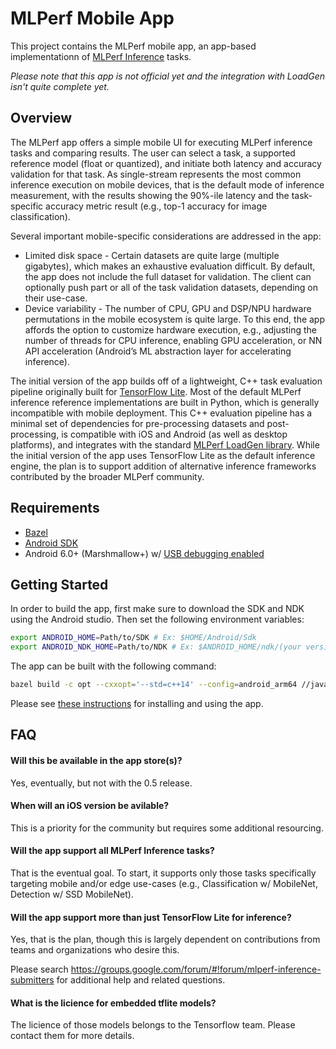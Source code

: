 # MLPerf Mobile App

This project contains the MLPerf mobile app, an app-based implementationn of
[MLPerf Inference](https://github.com/mlperf/inference) tasks.

*Please note that this app is not official yet and the integration with LoadGen
isn't quite complete yet.*

## Overview

The MLPerf app offers a simple mobile UI for executing MLPerf inference tasks
and comparing results. The user can select a task, a supported reference model
(float or quantized), and initiate both latency and accuracy validation for that
task. As single-stream represents the most common inference execution on mobile
devices, that is the default mode of inference measurement, with the results
showing the 90%-ile latency and the task-specific accuracy metric result (e.g.,
top-1 accuracy for image classification).

Several important mobile-specific considerations are addressed in the app:

*   Limited disk space - Certain datasets are quite large (multiple gigabytes),
    which makes an exhaustive evaluation difficult. By default, the app does not
    include the full dataset for validation. The client can optionally push part
    or all of the task validation datasets, depending on their use-case.
*   Device variability - The number of CPU, GPU and DSP/NPU hardware
    permutations in the mobile ecosystem is quite large. To this end, the app
    affords the option to customize hardware execution, e.g., adjusting the
    number of threads for CPU inference, enabling GPU acceleration, or NN API
    acceleration (Android’s ML abstraction layer for accelerating inference).

The initial version of the app builds off of a lightweight, C++ task evaluation
pipeline originally built for
[TensorFlow Lite](https://www.tensorflow.org/lite/). Most of the default MLPerf
inference reference implementations are built in Python, which is generally
incompatible with mobile deployment. This C++ evaluation pipeline has a minimal
set of dependencies for pre-processing datasets and post-processing, is
compatible with iOS and Android (as well as desktop platforms), and integrates
with the standard
[MLPerf LoadGen library](https://github.com/mlperf/inference/tree/master/loadgen).
While the initial version of the app uses TensorFlow Lite as the default
inference engine, the plan is to support addition of alternative inference
frameworks contributed by the broader MLPerf community.

## Requirements

*   [Bazel](https://docs.bazel.build/versions/master/install-ubuntu.html)
*   [Android SDK](https://developer.android.com/studio)
*   Android 6.0+ (Marshmallow+) w/
    [USB debugging enabled](https://developer.android.com/studio/debug/dev-options)

## Getting Started

In order to build the app, first make sure to download the SDK and NDK using the
Android studio. Then set the following environment variables:

```bash
export ANDROID_HOME=Path/to/SDK # Ex: $HOME/Android/Sdk
export ANDROID_NDK_HOME=Path/to/NDK # Ex: $ANDROID_HOME/ndk/(your version)
```

The app can be built with the following command:

```bash
bazel build -c opt --cxxopt='--std=c++14' --config=android_arm64 //java/org/mlperf/inference:mlperf_app
```

Please see [these instructions](prebuilt/README.md) for installing and using the
app.

## FAQ

#### Will this be available in the app store(s)?

Yes, eventually, but not with the 0.5 release.

#### When will an iOS version be avilable?

This is a priority for the community but requires some additional resourcing.

#### Will the app support all MLPerf Inference tasks?

That is the eventual goal. To start, it supports only those tasks specifically
targeting mobile and/or edge use-cases (e.g., Classification w/ MobileNet,
Detection w/ SSD MobileNet).

#### Will the app support more than just TensorFlow Lite for inference?

Yes, that is the plan, though this is largely dependent on contributions from
teams and organizations who desire this.

Please search
https://groups.google.com/forum/#!forum/mlperf-inference-submitters for
additional help and related questions.

#### What is the licience for embedded tflite models?

The licience of those models belongs to the Tensorflow team. Please contact them
for more details.
